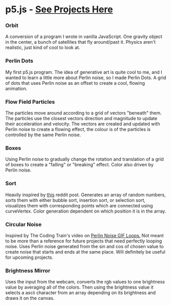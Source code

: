 # p5.js - [See Projects Here](https://vladtheimpaler32.github.io/experiments/p5.js/)

 ### Orbit
A conversion of a program I wrote in vanilla JavaScript. One gravity object in the center, a bunch of satellites that fly around/past it. Physics aren't realistic, just kind of cool to look at.
### Perlin Dots
My first p5.js program. The idea of generative art is quite cool to me, and I wanted to learn a little more about Perlin noise, so I made Perlin Dots. A grid of dots that uses Perlin noise as an offset to create a cool, flowing animation.
### Flow Field Particles
The particles move around according to a grid of vectors "beneath" them. The particles use the closest vectors direction and magnitude to update their acceleration and velocity. The vectors are created and updated with Perlin noise to create a flowing effect, the colour is of the particles is controlled by the same Perlin noise. 
### Boxes
Using Perlin noise to gradually change the rotation and translation of a grid of boxes to create a "falling" or "breaking" effect. Color also driven by Perlin noise.
### Sort
Heavily inspired by [this](https://www.reddit.com/r/creativecoding/comments/elttu8/visualizing_bubble_sort/) reddit post. Generates an array of random numbers, sorts them with either bubble sort, insertion sort, or selection sort, visualizes them with corresponding points which are connected using curveVertex. Color generation dependent on which position it is in the array.
### Circular Noise
Inspired by The Coding Train's video on [Perlin Noise GIF Loops.](https://youtu.be/c6K-wJQ77yQ) Not meant to be more than a reference for future projects that need perfectly looping noise. Uses Perlin noise generated from the sin and cos of chosen value to create noise that starts and ends at the same place. Will definitely be useful for upcoming projects.
### Brightness Mirror
Uses the input from the webcam, converts the rgb values to one brightness value by averaging all of the colors. Then using the brightness value it selects a ascii character from an array depending on its brightness and draws it on the canvas.
